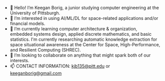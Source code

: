 - 👋 Hello! I’m Keegan Borig, a junior studying computer engineering at the University of Pittsburgh.
- 👀 I’m interested in using AI/ML/DL for space-related applications and/or financial models.
- 🌱 I’m currently learning computer architecture & organization, embedded systems design, applied discrete mathematics, and basic statistics.
      I'm currently researching automatic knowledge extraction for space situational awareness at the Center for Space, High-Performance, and Resilient Computing (SHREC).
- 💞️ I’m looking to collaborate on anything that might spark both of our interests.
- 📫 CONTACT INFORMATION: kjb135@pitt.edu or keeganborig@gmail.com
